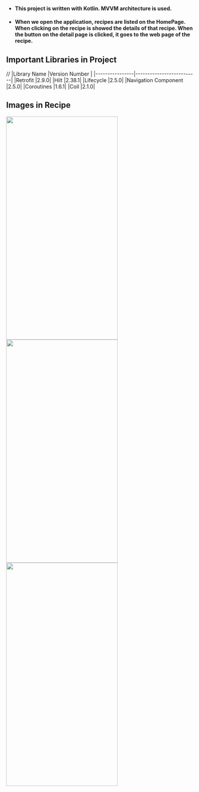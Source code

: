- #### This project is written with Kotlin. MVVM architecture is used.
- #### When we open the application, recipes are listed on the HomePage. When clicking on the recipe is showed the details of that recipe. When the button on the detail page is clicked, it goes to the web page of the recipe.

## Important Libraries in Project
//
|Library Name    |Version Number            |
|----------------|--------------------------|
|Retrofit |2.9.0|
|Hilt |2.38.1|
|Lifecycle |2.5.0|
|Navigation	Component |2.5.0|
|Coroutines |1.6.1|
|Coil |2.1.0|

## Images in Recipe
<img src = "https://user-images.githubusercontent.com/56438103/187098438-873f7f7a-91e3-4954-82fd-f5deb231fb14.PNG" width="300" height="600">        <img src = "https://user-images.githubusercontent.com/56438103/187098441-352962b7-2f8f-4052-8d93-64c7cfefabae.PNG" width="300" height="600">        <img src = "https://user-images.githubusercontent.com/56438103/187098445-4eb1cc63-e249-4f89-a106-ec3e8cbaecda.PNG" width="300" height="600">






